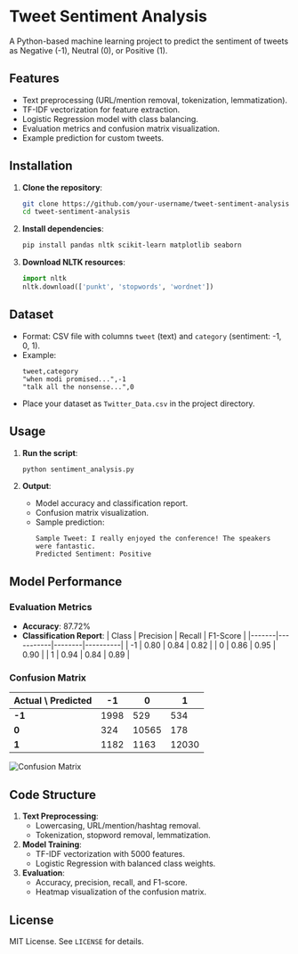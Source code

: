 # Tweet Sentiment Analysis

A Python-based machine learning project to predict the sentiment of tweets as Negative (-1), Neutral (0), or Positive (1).

## Features
- Text preprocessing (URL/mention removal, tokenization, lemmatization).
- TF-IDF vectorization for feature extraction.
- Logistic Regression model with class balancing.
- Evaluation metrics and confusion matrix visualization.
- Example prediction for custom tweets.

## Installation

1. **Clone the repository**:
   ```bash
   git clone https://github.com/your-username/tweet-sentiment-analysis.git
   cd tweet-sentiment-analysis
   ```

2. **Install dependencies**:
   ```bash
   pip install pandas nltk scikit-learn matplotlib seaborn
   ```

3. **Download NLTK resources**:
   ```python
   import nltk
   nltk.download(['punkt', 'stopwords', 'wordnet'])
   ```

## Dataset
- Format: CSV file with columns `tweet` (text) and `category` (sentiment: -1, 0, 1).
- Example:
  ```
  tweet,category
  "when modi promised...",-1
  "talk all the nonsense...",0
  ```
- Place your dataset as `Twitter_Data.csv` in the project directory.

## Usage
1. **Run the script**:
   ```bash
   python sentiment_analysis.py
   ```

2. **Output**:
   - Model accuracy and classification report.
   - Confusion matrix visualization.
   - Sample prediction:
     ```
     Sample Tweet: I really enjoyed the conference! The speakers were fantastic.
     Predicted Sentiment: Positive
     ```

## Model Performance
### Evaluation Metrics
- **Accuracy**: 87.72%
- **Classification Report**:
  | Class | Precision | Recall | F1-Score |
  |-------|-----------|--------|----------|
  | -1    | 0.80      | 0.84   | 0.82     |
  | 0     | 0.86      | 0.95   | 0.90     |
  | 1     | 0.94      | 0.84   | 0.89     |

### Confusion Matrix
| Actual \ Predicted | -1   | 0     | 1     |
|--------------------|------|-------|-------|
| **-1**             | 1998 | 529   | 534   |
| **0**              | 324  | 10565 | 178   |
| **1**              | 1182 | 1163  | 12030 |

![Confusion Matrix](image.png)

## Code Structure
1. **Text Preprocessing**:
   - Lowercasing, URL/mention/hashtag removal.
   - Tokenization, stopword removal, lemmatization.
2. **Model Training**:
   - TF-IDF vectorization with 5000 features.
   - Logistic Regression with balanced class weights.
3. **Evaluation**:
   - Accuracy, precision, recall, and F1-score.
   - Heatmap visualization of the confusion matrix.

## License
MIT License. See `LICENSE` for details.
```
